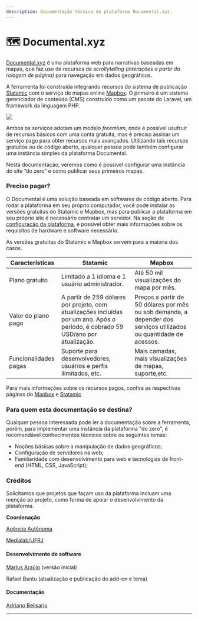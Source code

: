 ```yaml
---
description: Documentação técnica da plataforma Documental.xyz.
---
```


# 🗺 Documental.xyz

[Documental.xyz](https://documental.xyz) é uma plataforma web para narrativas baseadas em mapas, que faz uso de recursos de _scrollytelling (interações a partir da rolagem de página)_ para navegação em dados geográficos.

A ferramenta foi construída integrando recursos do sistema de publicação [Statamic](https://statamic.com) com o serviço de mapas online [Mapbox](https://mapbox.com). O primeiro é um sistema gerenciador de conteúdo (CMS) construído como um pacote do Laravel, um framework da linguagem PHP.

![](.gitbook/assets/stack\_docxyz.png)

Ambos os serviços adotam um modelo _freemium_, onde é possível usufruir de recursos básicos com uma conta gratuita, mas é preciso assinar um serviço pago para obter recursos mais avançados. Utilizando tais recursos gratuitos ou de código aberto, qualquer pessoa pode também configurar uma instância simples da plataforma Documental.

Nesta documentação, veremos como é possível configurar uma instância do site “do zero” e como publicar seus primeiros mapas.

### Preciso pagar?

O Documental é uma solução baseada em softwares de código aberto. Para rodar a plataforma em seu próprio computador, você pode instalar as versões gratuitas do Statamic e Mapbox, mas para publicar a plataforma em seu próprio site é necessário contratar um servidor. Na seção de [configuração da plataforma](configuracao-da-plataforma.md), é possível obter mais informações sobre os requisitos de hardware e software necessário.

As versões gratuitas do Statamic e Mapbox servem para a maioria dos casos.

| Características       | Statamic                                                                                                                          | Mapbox                                                                                                             |
| --------------------- | --------------------------------------------------------------------------------------------------------------------------------- | ------------------------------------------------------------------------------------------------------------------ |
| Plano gratuito        | Limitado a 1 idioma e 1 usuário administrador.                                                                                    | Até 50 mil visualizações do mapa por mês.                                                                          |
| Valor do plano pago   | A partir de 259 dólares por projeto, com atualizações incluídas por um ano. Após o período, é cobrado 59 USD/ano por atualização. | Preços a partir de 50 dólares por mês ou sob demanda, a depender dos serviços utilizados ou quantidade de acessos. |
| Funcionalidades pagas | Suporte para desenvolvedores, usuários e perfis ilimitados, etc.                                                                  | Mais camadas, mais visualizações de mapas, suporte,etc.                                                            |

Para mais informações sobre os recursos pagos, confira as respectivas páginas do [Mapbox](https://www.mapbox.com/pricing) e [Statamic](https://statamic.com/pricing)

### Para quem esta documentação se destina?

Qualquer pessoa interessada pode ler a documentação sobre a ferramenta, porém, para implementar uma instância da plataforma "do zero", é recomendável conhecimentos técnicos sobre os seguintes temas:

* Noções básicas sobre a manipulação de dados geográficos;
* Configuração de servidores na web;
* Familiaridade com desenvolvimento para web e tecnologias de front-end (HTML, CSS, JavaScript);

### Créditos

Solicitamos que projetos que façam uso da plataforma incluam uma menção ao projeto, como forma de apoiar o desenvolvimento da plataforma.

**Coordenação**

[Agência Autônoma](https://autonoma.xyz)

[Medialab/UFRJ](https://medialabufrj.net)

#### Desenvolvimento de software

[Marlus Araújo](https://github.com/sulram) (versão inicial)

Rafael Bantu (atualização e publicação do add-on e tema)

#### Documentação

[Adriano Belisario](https://github.com/belisards)

****
